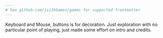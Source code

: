 ```yaml
---
# See github.com/js13kGames/games for supported frontmatter
---
```

Keyboard and Mouse, buttons is for decoration.
Just exploration with no particular point of playing, just made some effort on intro and credits.